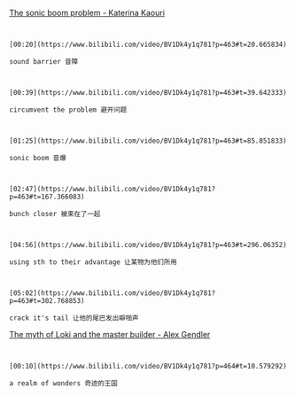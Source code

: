 [The sonic boom problem - Katerina Kaouri](https://www.bilibili.com/video/BV1Dk4y1q781?p=463)

```ad-note


[00:20](https://www.bilibili.com/video/BV1Dk4y1q781?p=463#t=20.665834)

sound barrier 音障

```

```ad-note


[00:39](https://www.bilibili.com/video/BV1Dk4y1q781?p=463#t=39.642333)

circumvent the problem 避开问题

```

```ad-note


[01:25](https://www.bilibili.com/video/BV1Dk4y1q781?p=463#t=85.851833)

sonic boom 音爆

```

```ad-note


[02:47](https://www.bilibili.com/video/BV1Dk4y1q781?p=463#t=167.366083)

bunch closer 被束在了一起

```

```ad-note


[04:56](https://www.bilibili.com/video/BV1Dk4y1q781?p=463#t=296.06352)

using sth to their advantage 让某物为他们所用

```

```ad-note


[05:02](https://www.bilibili.com/video/BV1Dk4y1q781?p=463#t=302.768853)

crack it's tail 让他的尾巴发出噼啪声

```



[The myth of Loki and the master builder - Alex Gendler](https://www.bilibili.com/video/BV1Dk4y1q781?p=464)

```ad-note


[00:10](https://www.bilibili.com/video/BV1Dk4y1q781?p=464#t=10.579292)

a realm of wonders 奇迹的王国

```